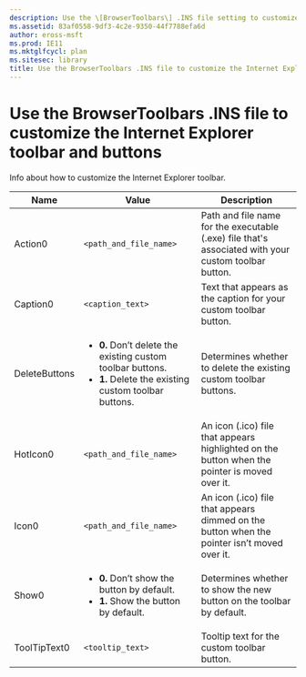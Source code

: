 ```yaml
---
description: Use the \[BrowserToolbars\] .INS file setting to customize your Internet Explorer toolbar and buttons.
ms.assetid: 83af0558-9df3-4c2e-9350-44f7788efa6d
author: eross-msft
ms.prod: IE11
ms.mktglfcycl: plan
ms.sitesec: library
title: Use the BrowserToolbars .INS file to customize the Internet Explorer toolbar and buttons (Internet Explorer Administration Kit 11 for IT Pros)
---
```


# Use the BrowserToolbars .INS file to customize the Internet Explorer toolbar and buttons
Info about how to customize the Internet Explorer toolbar.

|Name       |Value                      |Description  |
|-----------|---------------------------|-------------|
|Action0    |`<path_and_file_name>` |Path and file name for the executable (.exe) file that's associated with your custom toolbar button. |
|Caption0   |`<caption_text>` |Text that appears as the caption for your custom toolbar button. |
|DeleteButtons |<ul><li>**0.** Don’t delete the existing custom toolbar buttons.</li><li>**1.** Delete the existing custom toolbar buttons.</li></ul> |Determines whether to delete the existing custom toolbar buttons. |
|HotIcon0 |`<path_and_file_name>` |An icon (.ico) file that appears highlighted on the button when the pointer is moved over it. |
|Icon0 |`<path_and_file_name>` |An icon (.ico) file that appears dimmed on the button when the pointer isn’t moved over it. |
|Show0 |<ul><li>**0.** Don’t show the button by default.</li><li>**1.** Show the button by default.</li></ul> |Determines whether to show the new button on the toolbar by default. |
|ToolTipText0 |`<tooltip_text>` |Tooltip text for the custom toolbar button. |

 

 

 





